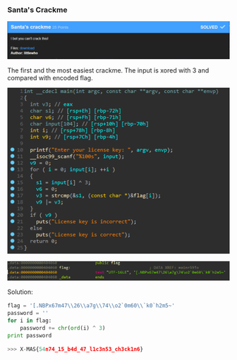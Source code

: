 



### Santa's Crackme

![title](images\1_title.png)

The first and the most easiest crackme. The input is xored with 3 and compared with encoded flag.

![main](images\1_main.png)



![flag](images\1_flag.png)



Solution:

``` python
flag = '[.NBPx67m47\\26\\a7g\\74\\o2`0m60\\`k0`h2m5~'
password = ''
for i in flag:
    password += chr(ord(i) ^ 3)
print password
```

```python 
>>> X-MAS{54n74_15_b4d_47_l1c3n53_ch3ck1n6}
```
